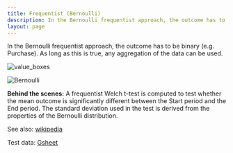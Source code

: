 ```yaml
---
title: Frequentist (Bernoulli)
description: In the Bernoulli frequentist approach, the outcome has to be binary (e.g. Purchase). As long as this is true, any aggregation of the data can be used.
layout: page
---
```


In the Bernoulli frequentist approach, the outcome has to be binary (e.g. Purchase). As long as this is true, any aggregation of the data can be used.

![value_boxes]({{site.url}}/{{site.baseurl}}/core_app/impact/web_application/dashboard/models/frequentist/images/value_box.png)

![Bernoulli]({{site.url}}/{{site.baseurl}}/core_app/impact/web_application/dashboard/models/frequentist/images/bernouilli-768x427.jpg)

**Behind the scenes:** A frequentist Welch t-test is computed to test whether the mean outcome is significantly different between the Start period and the End period. The standard deviation used in the test is derived from the properties of the Bernoulli distribution.

See also: [wikipedia](https://en.wikipedia.org/wiki/Welch’s_t-test)

Test data: [Gsheet](https://docs.google.com/spreadsheets/d/1VJJ2j5ldrSfvLQatd9SAikIJX_2dhBgDCjkdX_oUgB4/edit#gid=0)
